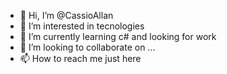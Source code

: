 - 👋 Hi, I’m @CassioAllan
- 👀 I’m interested in tecnologies
- 🌱 I’m currently learning c# and looking for work
- 💞️ I’m looking to collaborate on ...
- 📫 How to reach me just here

<!---
CassioAllan/AllanCassio is a ✨ special ✨ repository because its `README.md` (this file) appears on your GitHub profile.
You can click the Preview link to take a look at your changes.
--->
